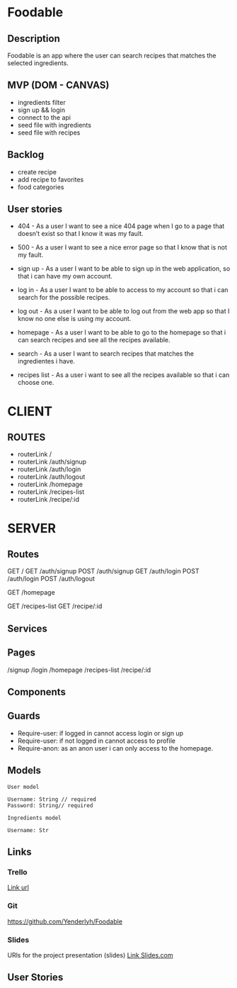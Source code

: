 
# Foodable

## Description
 Foodable is an app where the user can search recipes that matches the selected ingredients.


## MVP (DOM - CANVAS)
- ingredients filter
- sign up && login
- connect to the api 
- seed file  with ingredients
- seed file  with recipes


## Backlog
- create recipe
- add recipe to favorites
- food categories

## User stories
- 404 - As a user I want to see a nice 404 page when I go to a page that doesn’t exist so that I know it was my fault.

- 500 - As a user I want to see a nice error page so that I know that is not my fault.

- sign up - As a user I want to be able to sign up in the web application, so that i can have my own account.

- log in - As a user I want to be able to access to my account so that i can search for the possible recipes.

- log out - As a user I want to be able to log out from the web app so that I know no one else is using my account.

- homepage - As a user I want to be able to go to the homepage so that i can search recipes and see all the recipes available.

- search - As a user I want to search recipes that matches the ingredientes i have.

- recipes list - As a user i want to see all the recipes available so that i can choose one.

# CLIENT

## ROUTES 

- routerLink /
- routerLink /auth/signup
- routerLink /auth/login
- routerLink /auth/logout
- routerLink /homepage
- routerLink /recipes-list
- routerLink /recipe/:id


# SERVER

## Routes
GET /
GET /auth/signup
POST /auth/signup 
GET /auth/login
POST /auth/login 
POST /auth/logout 

GET /homepage

GET /recipes-list
GET /recipe/:id

## Services

## Pages
/signup
/login
/homepage
/recipes-list
/recipe/:id

## Components

## Guards
- Require-user: if logged in cannot access login or sign up
- Require-user: if not logged in cannot access to profile
- Require-anon: as an anon user i can only access to the homepage.
## Models
```
User model 

Username: String // required
Password: String// required

Ingredients model 

Username: Str
```

## Links


### Trello
[Link url](https://trello.com)


### Git
https://github.com/Yenderlyh/Foodable

### Slides
URls for the project presentation (slides)
[Link Slides.com](http://slides.com)
## User Stories
